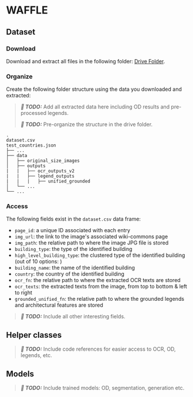 # WAFFLE


## Dataset


### Download
Download and extract all files in the following folder: [Drive Folder](https://drive.google.com/drive/folders/1scJZgjT1HtNCjqgaafHNpu9xq6Y0pP1Q?usp=drive_link).


### Organize
Create the following folder structure using the data you downloaded and extracted:


> **_📝 TODO:_** Add all extracted data here including OD results and pre-processed legends.
> 
> **_📝 TODO:_** Pre-organize the structure in the drive folder.
```
.
dataset.csv
test_countries.json
├── ...
├── data
│   ├── original_size_images
│   ├── outputs
|   |   ├── ocr_outputs_v2
|   |   ├── legend_outputs
|   |   |   ├── unified_grounded
│   └── ...
└── ...
```


### Access
The following fields exist in the `dataset.csv` data frame:
* `page_id`: a unique ID associated with each entry
* `img_url`: the link to the image's associated wiki-commons page
* `img_path`: the relative path to where the image JPG file is stored
* `building_type`: the type of the identified building
* `high_level_building_type`: the clustered type of the identified building (out of 10 options: )
* `building_name`: the name of the identified building
* `country`: the country of the identified building
* `ocr_fn`: the relative path to where the extracted OCR texts are stored
* `ocr_texts`: the extracted texts from the image, from top to bottom & left to right
* `grounded_unified_fn`: the relative path to where the grounded legends and architectural features are stored


> **_📝 TODO:_** Include all other interesting fields.


## Helper classes
> **_📝 TODO:_** Include code references for easier access to OCR, OD, legends, etc.

## Models
> **_📝 TODO:_** Include trained models: OD, segmentation, generation etc.
